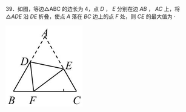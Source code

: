 39．如图，等边△ABC 的边长为 4，点 $D$ ， $E$ 分别在边 $A B$ ， $A C$ 上，将 $\triangle A D E$ 沿 $D E$ 折叠，使点 $A$ 落在 $B C$ 边上的点 $F$ 处，则 $C E$ 的最大值为 ·

![](<../../qs_image_DB/专题2-1__将军饮马等8类常见最值问题（解析版）/c7cc20815ad8f7270ddbaa32dbecf6dd48452e0a7e0b20c406b5b3a2fb423842.jpg>)
